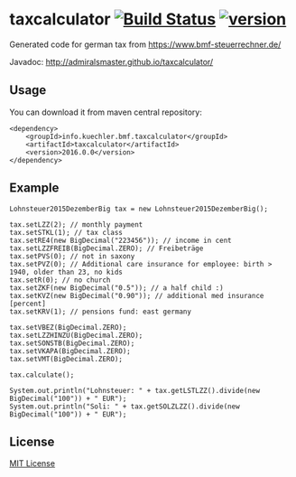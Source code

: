 # taxcalculator [![Build Status](https://travis-ci.org/admiralsmaster/taxcalculator.svg?branch=master)](https://travis-ci.org/admiralsmaster/taxcalculator) [![version](https://img.shields.io/maven-central/v/info.kuechler.bmf.taxcalculator/taxcalculator.svg)](http://search.maven.org/#search|gav|1|g%3A%22info.kuechler.bmf.taxcalculator%22%20AND%20a%3A%22taxcalculator%22)

Generated code for german tax from https://www.bmf-steuerrechner.de/

Javadoc: http://admiralsmaster.github.io/taxcalculator/

## Usage

You can download it from maven central repository:

```
<dependency>
    <groupId>info.kuechler.bmf.taxcalculator</groupId>
    <artifactId>taxcalculator</artifactId>
    <version>2016.0.0</version>
</dependency>
```

## Example

```
Lohnsteuer2015DezemberBig tax = new Lohnsteuer2015DezemberBig();
        
tax.setLZZ(2); // monthly payment
tax.setSTKL(1); // tax class
tax.setRE4(new BigDecimal("223456")); // income in cent
tax.setLZZFREIB(BigDecimal.ZERO); // Freibeträge
tax.setPVS(0); // not in saxony
tax.setPVZ(0); // Additional care insurance for employee: birth > 1940, older than 23, no kids
tax.setR(0); // no church
tax.setZKF(new BigDecimal("0.5")); // a half child :)
tax.setKVZ(new BigDecimal("0.90")); // additional med insurance [percent]
tax.setKRV(1); // pensions fund: east germany
  
tax.setVBEZ(BigDecimal.ZERO);
tax.setLZZHINZU(BigDecimal.ZERO);
tax.setSONSTB(BigDecimal.ZERO);
tax.setVKAPA(BigDecimal.ZERO);
tax.setVMT(BigDecimal.ZERO);
        
tax.calculate();
        
System.out.println("Lohnsteuer: " + tax.getLSTLZZ().divide(new BigDecimal("100")) + " EUR");
System.out.println("Soli: " + tax.getSOLZLZZ().divide(new BigDecimal("100")) + " EUR");
```

## License

[MIT License](http://opensource.org/licenses/mit-license.php)
